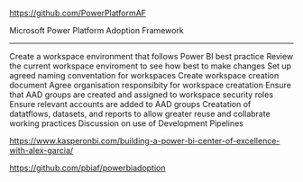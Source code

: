https://github.com/PowerPlatformAF

Microsoft Power Platform Adoption Framework

---


Create a workspace environment that follows Power BI best practice
Review the current workspace enviroment to see how best to make changes
Set up agreed naming conventation for workspaces
Create workspace creation document
Agree organisation responsibity for workspace creatation
Ensure that AAD groups are created and assigned to workspace security roles
Ensure relevant accounts are added to AAD groups
Creatation of datatflows, datasets, and reports to allow greater reuse and collabrate working practices
Discussion on use of Development Pipelines


https://www.kasperonbi.com/building-a-power-bi-center-of-excellence-with-alex-garcia/

https://github.com/pbiaf/powerbiadoption
